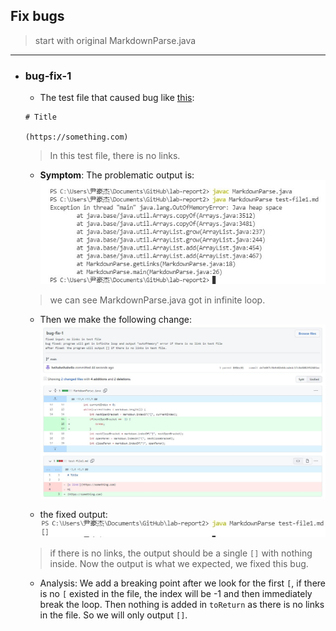 ## Fix bugs
> start with original MarkdownParse.java

---

* ### **bug-fix-1**

    - The test file that caused bug like [this](https://heihaheihahello.github.io/lab-report2/test-file1.md):

    ```
    # Title

    (https://something.com)

    ```
    
    > In this test file, there is no links.
    - **Symptom**: The problematic output is: 
    ![Image](1w.jpg)
    > we can see MarkdownParse.java got in infinite loop.

    - Then we make the following change:
    ![Image](1fix.jpg)

    - the fixed output: 
    ![Image](1fixed.jpg)
    > if there is no links, the output should be a single `[]` with nothing inside. Now the output is what we expected, we fixed this bug.

    - Analysis: We add a breaking point after we look for the first `[`, if there is no `[` existed in the file, the index will be -1 and then immediately break the loop. Then nothing is added in `toReturn` as there is no links in the file. So we will only output `[]`. 
    
      


